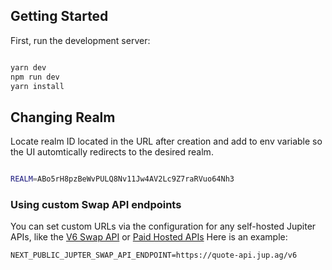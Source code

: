 ## Getting Started

First, run the development server:

```bash

yarn dev
npm run dev
yarn install

```

## Changing Realm

Locate realm ID located in the URL after creation and add to env variable so the UI automtically redirects to the desired realm.

```bash

REALM=ABo5rH8pzBeWvPULQ8Nv11Jw4AV2Lc9Z7raRVuo64Nh3

```
### Using custom Swap API endpoints

You can set custom URLs via the configuration for any self-hosted Jupiter APIs, like the [V6 Swap API](https://station.jup.ag/docs/apis/self-hosted) or [Paid Hosted APIs](https://station.jup.ag/docs/apis/self-hosted#paid-hosted-apis) Here is an example:

```
NEXT_PUBLIC_JUPTER_SWAP_API_ENDPOINT=https://quote-api.jup.ag/v6
```
